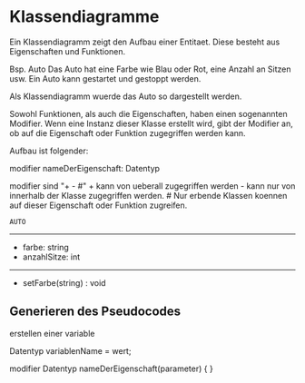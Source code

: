 # Klassendiagramme

Ein Klassendiagramm zeigt den Aufbau einer Entitaet.
Diese besteht aus Eigenschaften und Funktionen.

Bsp. Auto
Das Auto hat eine Farbe wie Blau oder Rot, eine Anzahl an Sitzen usw.
Ein Auto kann gestartet und gestoppt werden.

Als Klassendiagramm wuerde das Auto so dargestellt werden.

Sowohl Funktionen, als auch die Eigenschaften, haben einen sogenannten Modifier.
Wenn eine Instanz dieser Klasse erstellt wird, gibt der Modifier an, ob auf die Eigenschaft oder Funktion
zugegriffen werden kann. 

Aufbau ist folgender:

modifier nameDerEigenschaft: Datentyp

modifier sind "+ - #"
\+ kann von ueberall zugegriffen werden
\- kann nur von innerhalb der Klasse zugegriffen werden.
\# Nur erbende Klassen koennen auf dieser Eigenschaft oder Funktion zugreifen. 


    AUTO
-------------
- farbe: string
- anzahlSitze: int
-------------
+ setFarbe(string) : void

## Generieren des Pseudocodes

erstellen einer variable

Datentyp variablenName = wert;

modifier Datentyp nameDerEigenschaft(parameter)
{
}
